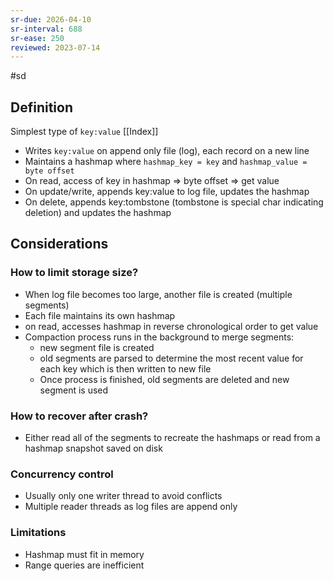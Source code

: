 ```yaml
---
sr-due: 2026-04-10
sr-interval: 688
sr-ease: 250
reviewed: 2023-07-14
---
```


#sd

## Definition

Simplest type of `key:value` [[Index]]

- Writes `key:value` on append only file (log), each record on a new line
- Maintains a hashmap where `hashmap_key = key` and `hashmap_value = byte offset`
- On read, access of key in hashmap => byte offset => get value
- On update/write, appends key:value to log file, updates the hashmap
- On delete, appends key:tombstone (tombstone is special char indicating deletion) and updates the hashmap

## Considerations

### How to limit storage size?

- When log file becomes too large, another file is created (multiple segments)
- Each file maintains its own hashmap
- on read, accesses hashmap in reverse chronological order to get value
- Compaction process runs in the background to merge segments:
  - new segment file is created
  - old segments are parsed to determine the most recent value for each key which is then written to new file
  - Once process is finished, old segments are deleted and new segment is used

### How to recover after crash?

- Either read all of the segments to recreate the hashmaps or read from a hashmap snapshot
  saved on disk

### Concurrency control

- Usually only one writer thread to avoid conflicts
- Multiple reader threads as log files are append only

### Limitations

- Hashmap must fit in memory
- Range queries are inefficient

